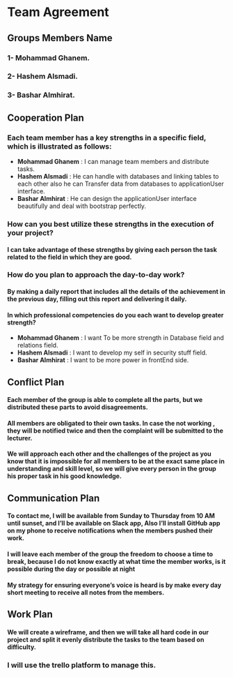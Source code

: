 # Team Agreement


## Groups Members Name
### 1- Mohammad Ghanem.
### 2- Hashem Alsmadi.
### 3- Bashar Almhirat.


## Cooperation Plan

### Each team member has a key strengths in a specific field, which is illustrated as follows:

- **Mohammad Ghanem**  : I can manage team members and distribute tasks.
- **Hashem Alsmadi** : He can handle with databases and linking tables to each other also he can Transfer data from databases to applicationUser interface.
- **Bashar Almhirat** : He can design the applicationUser interface beautifully and deal with bootstrap perfectly.

### How can you best utilize these strengths in the execution of your project?
#### I can take advantage of these strengths by giving each person the task related to the field in which they are good.

### How do you plan to approach the day-to-day work?
#### By making a daily report that includes all the details of the achievement in the previous day, filling out this report and delivering it daily.

#### In which professional competencies do you each want to develop greater strength?
- **Mohammad Ghanem**  : I want To be more strength in Database field and relations field.
- **Hashem Alsmadi** : I want to develop my self in security stuff field.
- **Bashar Almhirat** : I want to be more power in frontEnd side.


## Conflict Plan

#### Each member of the group is able to complete all the parts, but we distributed these parts to avoid disagreements.

#### All members are obligated to their own tasks.  In case the not working , they will be notified twice and then the complaint will be submitted to the lecturer.

#### We will approach each other and the challenges of the project as you know that it is impossible for all members to be at the exact same place in understanding and skill level, so we will give every person in the group his proper task in his good knowledge.
## Communication Plan

#### To contact me, I will be available from Sunday to Thursday from 10 AM until sunset, and I’ll be available on Slack app, Also I’ll install GitHub app on my phone to receive notifications when the members pushed their work.
#### I will leave each member of the group the freedom to choose a time to break, because I do not know exactly at what time the member works, is it possible during the day or possible at night
#### My strategy for ensuring everyone’s voice is heard is by make every day short meeting to receive all notes from the members.
## Work Plan
#### We will create a wireframe, and then we will take all hard code in our project and split it evenly distribute the tasks to the team based on difficulty.
### I will use the trello platform to manage this.